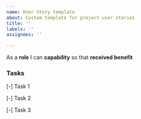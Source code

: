 ```yaml
---
name: User Story template
about: Custom template for project user stories
title: ''
labels: ''
assignees: ''

---
```


As a **role** I can **capability** so that **received benefit**

### Tasks

[-]  Task 1

[-] Task 2

[-] Task 3
